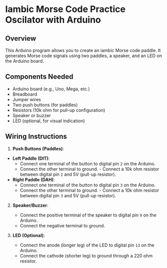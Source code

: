 # Iambic Morse Code Practice Oscilator with Arduino

## Overview
This Arduino program allows you to create an iambic Morse code paddle. It generates Morse code signals using two paddles, a speaker, and an LED on the Arduino board.

## Components Needed
- Arduino board (e.g., Uno, Mega, etc.)
- Breadboard
- Jumper wires
- Two push buttons (for paddles)
- Resistors (10k ohm for pull-up configuration)
- Speaker or buzzer
- LED (optional, for visual indication)

## Wiring Instructions
1. **Push Buttons (Paddles)**: 
- **Left Paddle (DIT)**:
    - Connect one terminal of the button to digital pin `2` on the Arduino.
    - Connect the other terminal to ground. - Connect a 10k ohm resistor between digital pin `2` and 5V (pull-up resistor).
- **Right Paddle (DAH)**:
    - Connect one terminal of the button to digital pin `3` on the Arduino.
    - Connect the other terminal to ground. - Connect a 10k ohm resistor between digital pin `3` and 5V (pull-up resistor).

2. **Speaker/Buzzer**:
    - Connect the positive terminal of the speaker to digital pin `9` on the Arduino.
    - Connect the negative terminal to ground.

3. **LED (Optional)**:
    - Connect the anode (longer leg) of the LED to digital pin `13` on the Arduino.
    - Connect the cathode (shorter leg) to ground through a 220 ohm resistor.